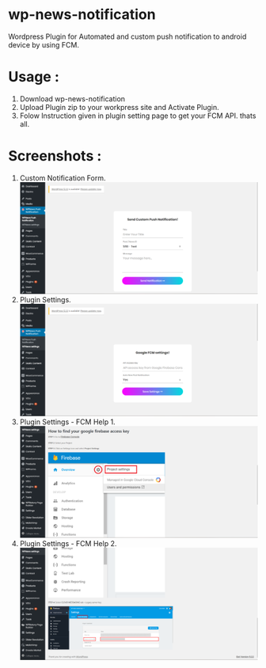 # wp-news-notification
Wordpress Plugin for Automated and custom push notification to android device by using FCM.

# Usage :
1. Download wp-news-notification
2. Upload Plugin zip to your workpress site and Activate Plugin.
3. Folow Instruction given in plugin setting page to get your FCM API.
thats all.

# Screenshots :
1. Custom Notification Form.
![alt text](Screenshots/1_Custom_Notification.png)
2. Plugin Settings.
![alt text](Screenshots/2_Plugin_settings.png)
3. Plugin Settings - FCM Help 1.
![alt text](Screenshots/3_Plugin_settings.png)
4. Plugin Settings - FCM Help 2.
![alt text](Screenshots/4_Plugin_settings.png)
